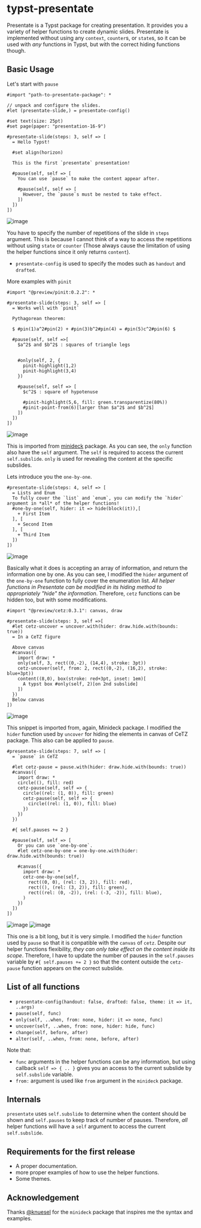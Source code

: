 # typst-presentate
Presentate is a Typst package for creating presentation. It provides you a variety of helper functions to create dynamic slides.
Presentate is implemented without using any  `context`, `counter`s, or `state`s, so it can be used with *any* functions in Typst, but with the correct hiding functions though.
## Basic Usage 

Let's start with `pause` 
```typst
#import "path-to-presentate-package": *

// unpack and configure the slides.
#let (presentate-slide,) = presentate-config()

#set text(size: 25pt)
#set page(paper: "presentation-16-9")

#presentate-slide(steps: 3, self => [
  = Hello Typst!

  #set align(horizon)

  This is the first `presentate` presentation!

  #pause(self, self => [
    You can use `pause` to make the content appear after.
    
    #pause(self, self => [
      However, the `pause`s must be nested to take effect. 
    ])
  ])
])
```
![image](https://github.com/user-attachments/assets/881be028-927f-40d7-bdb5-209f4baea421)

You have to specify the number of repetitions of the slide in `steps` argument. This is because I cannot think of a way to access the repetitions without using `state` or `counter` (Those always cause the limitation of using the helper functions since it only returns `content`).
- `presentate-config` is used to specify the modes such as `handout` and `drafted`.

More examples with `pinit` 

```typst
#import "@preview/pinit:0.2.2": *

#presentate-slide(steps: 3, self => [
  = Works well with `pinit`

  Pythagorean theorem:

  $ #pin(1)a^2#pin(2) + #pin(3)b^2#pin(4) = #pin(5)c^2#pin(6) $

  #pause(self, self =>[
    $a^2$ and $b^2$ : squares of triangle legs
  

    #only(self, 2, {
      pinit-highlight(1,2)
      pinit-highlight(3,4)
    })

    #pause(self, self => [
      $c^2$ : square of hypotenuse

      #pinit-highlight(5,6, fill: green.transparentize(80%))
      #pinit-point-from(6)[larger than $a^2$ and $b^2$]
    ])
  ])
])
```
![image](https://github.com/user-attachments/assets/47d5fb40-42db-4312-9f5e-a3604c8aa515)

This is imported from [minideck](https://github.com/knuesel/typst-minideck) package. As you can see, the `only` function also have the `self` argument. The `self` is required to access the current `self.subslide`. `only` is used for revealing the content at the specific subslides. 

Lets introduce you the `one-by-one`. 
```typst
#presentate-slide(steps: 4, self => [
  = Lists and Enum 
  To fully cover the `list` and `enum`, you can modify the `hider` argument in *all* of the helper functions!
  #one-by-one(self, hider: it => hide(block(it)),[
    + First Item
  ], [
    + Second Item
  ], [
    + Third Item
  ])
])
```
![image](https://github.com/user-attachments/assets/78cf6e60-a866-40bc-8e72-8292fdef77b2)

Basically what it does is accepting an array of information, and return the information one by one. As you can see, I modified the `hider` argument of the `one-by-one` function to fully cover the enumeration list. *All helper functions in Presentate can be modified in its hiding method to appropriately "hide" the information*. Therefore, `cetz` functions can be hidden too, but with some modifications. 

```typst
#import "@preview/cetz:0.3.1": canvas, draw

#presentate-slide(steps: 3, self =>[
  #let cetz-uncover = uncover.with(hider: draw.hide.with(bounds: true))
  = In a CeTZ figure

  Above canvas
  #canvas({
    import draw: *
    only(self, 3, rect((0,-2), (14,4), stroke: 3pt))
    cetz-uncover(self, from: 2, rect((0,-2), (16,2), stroke: blue+3pt))
    content((8,0), box(stroke: red+3pt, inset: 1em)[
      A typst box #only(self, 2)[on 2nd subslide]
    ])
  })
  Below canvas
])
```
![image](https://github.com/user-attachments/assets/a3e38b56-89b9-4c87-aff7-3c2a12ab1b4c)

This snippet is imported from, again, Minideck package. I modified the `hider` function used by `uncover` for hiding the elements in canvas of CeTZ package. This also can be applied to `pause`. 

```typst
#presentate-slide(steps: 7, self => [
  = `pause` in CeTZ

  #let cetz-pause = pause.with(hider: draw.hide.with(bounds: true))
  #canvas({
    import draw: * 
    circle((), fill: red) 
    cetz-pause(self, self => {
      circle((rel: (1, 0)), fill: green)
      cetz-pause(self, self => {
        circle((rel: (1, 0)), fill: blue)
      })
    })
  })

  #{ self.pauses += 2 }

  #pause(self, self => [
    Or you can use `one-by-one`. 
    #let cetz-one-by-one = one-by-one.with(hider: draw.hide.with(bounds: true))

    #canvas({
      import draw: * 
      cetz-one-by-one(self, 
        rect((0, 0), (rel: (3, 2)), fill: red), 
        rect((), (rel: (3, 2)), fill: green), 
        rect((rel: (0, -2)), (rel: (-3, -2)), fill: blue),
      )
    })
  ])
])
```
![image](https://github.com/user-attachments/assets/268f9b06-8066-4935-b3b0-8bc22313e8f6)
![image](https://github.com/user-attachments/assets/87a356f1-a9eb-43f6-b2f4-8bc06707ae85)

This one is a bit long, but it is very simple. I modified the `hider` function used by `pause` so that it is conpatible with the `canvas` of `cetz`. Despite our helper functions flexibility, *they can only take effect on the content inside its scope*. Therefore, I have to update the number of pauses in the `self.pauses` variable by `#{ self.pauses += 2 }` so that the content outside the `cetz-pause` function appears on the correct subslide.

## List of all functions 
- `presentate-config(handout: false, drafted: false, theme: it => it, ..args)`
- `pause(self, func)`
- `only(self, ..when, from: none, hider: it => none, func)`
- `uncover(self, ..when, from: none, hider: hide, func)`
- `change(self, before, after)` 
- `alter(self, ..when, from: none, before, after)`

Note that: 
- `func` arguments in the helper functions can be any information, but using callback `self => { .. }` gives you an access to the current subslide by `self.subslide` variable.
- `from:` argument is used like `from` argument in the `minideck` package.  


## Internals
`presentate` uses `self.subslide` to determine when the content should be shown and `self.pauses` to keep track of number of pauses. Therefore, *all* helper functions will have a `self` argument to access the current `self.subslide`. 

## Requirements for the first release
- A proper documentation.
- more proper examples of how to use the helper functions.
- Some themes.

## Acknowledgement
Thanks [@knuesel](https://github.com/knuesel/typst-minideck) for the `minideck` package that inspires me the syntax and examples.
